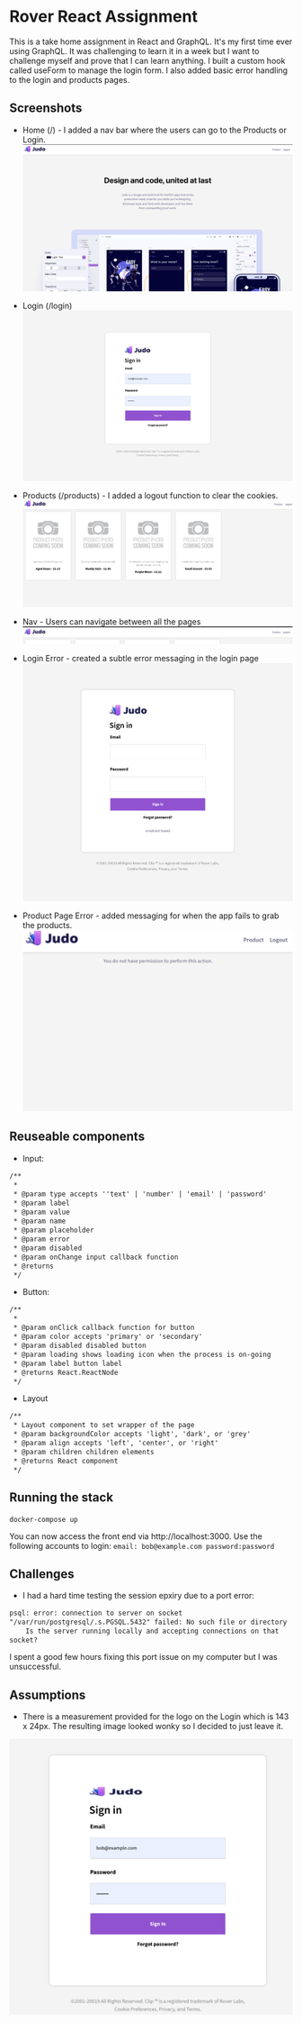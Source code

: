 # Rover React Assignment

This is a take home assignment in React and GraphQL. It's my first time ever using GraphQL. It was challenging to learn it in a week but I want to challenge myself and prove that I can learn anything. I built a custom hook called useForm to manage the login form. I also added basic error handling to the login and products pages.

## Screenshots

-   Home (/) - I added a nav bar where the users can go to the Products or Login.
    ![home page](https://github.com/emurdnt/take-home-assignment-react/blob/master/app/src/assets/ss-home.png)

-   Login (/login)
    ![login](https://github.com/emurdnt/take-home-assignment-react/blob/master/app/src/assets/ss-login.png)

-   Products (/products) - I added a logout function to clear the cookies.
    ![products](https://github.com/emurdnt/take-home-assignment-react/blob/master/app/src/assets/ss-product.png)

-   Nav - Users can navigate between all the pages
    ![nav](https://github.com/emurdnt/take-home-assignment-react/blob/master/app/src/assets/ss-nav.png)

-   Login Error - created a subtle error messaging in the login page
    ![error login](https://github.com/emurdnt/take-home-assignment-react/blob/master/app/src/assets/ss-error-login.png)
-   Product Page Error - added messaging for when the app fails to grab the products.
    ![error products](https://github.com/emurdnt/take-home-assignment-react/blob/master/app/src/assets/ss-error-product.png)

## Reuseable components

-   Input:

```
/**
 *
 * @param type accepts ''text' | 'number' | 'email' | 'password'
 * @param label
 * @param value
 * @param name
 * @param placeholder
 * @param error
 * @param disabled
 * @param onChange input callback function
 * @returns
 */
```

-   Button:

```
/**
 *
 * @param onClick callback function for button
 * @param color accepts 'primary' or 'secondary'
 * @param disabled disabled button
 * @param loading shows loading icon when the process is on-going
 * @param label button label
 * @returns React.ReactNode
 */
```

-   Layout

```
/**
 * Layout component to set wrapper of the page
 * @param backgroundColor accepts 'light', 'dark', or 'grey'
 * @param align accepts 'left', 'center', or 'right'
 * @param children children elements
 * @returns React component
 */
```

## Running the stack

```
docker-compose up
```

You can now access the front end via http://localhost:3000.
Use the following accounts to login:
`email: bob@example.com password:password `

## Challenges

-   I had a hard time testing the session epxiry due to a port error:

```
psql: error: connection to server on socket "/var/run/postgresql/.s.PGSQL.5432" failed: No such file or directory
	Is the server running locally and accepting connections on that socket?
```

I spent a good few hours fixing this port issue on my computer but I was unsuccessful.

## Assumptions

-   There is a measurement provided for the logo on the Login which is 143 x 24px. The resulting image looked wonky so I decided to just leave it.

![logo](https://github.com/emurdnt/take-home-assignment-react/blob/master/app/src/assets/ss-login-logo.png)
